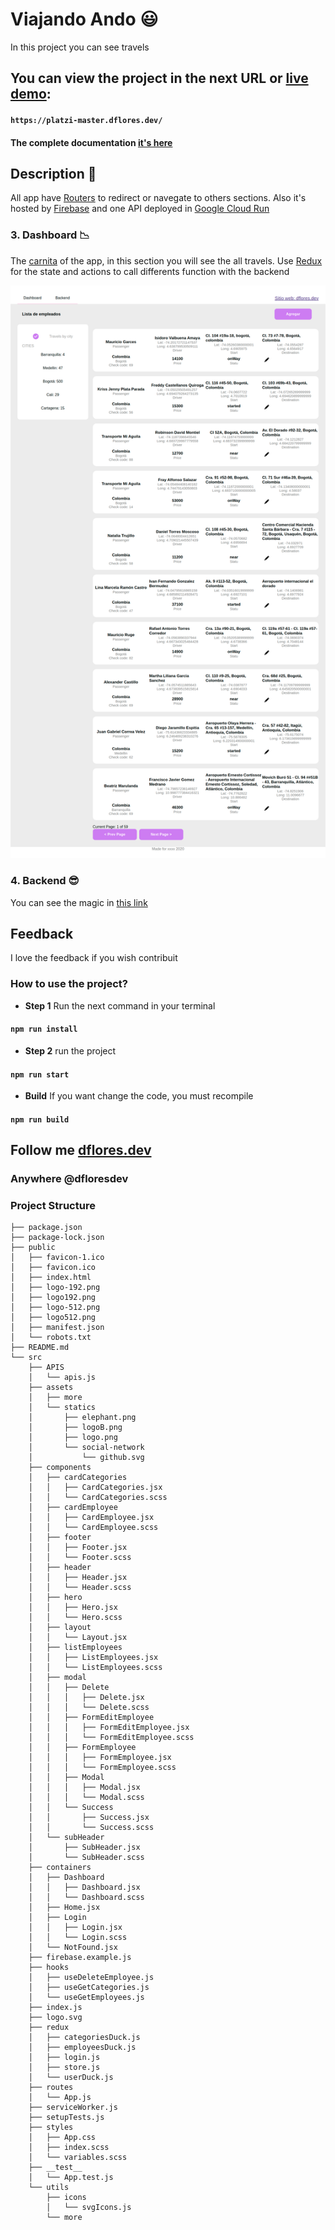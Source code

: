 # Viajando Ando :smiley:

In this project you can see travels

## You can view the project in the next URL or [live demo](https://viajando-ando.dflores.dev/):

#### `https://platzi-master.dflores.dev/`

#### The complete documentation [it's here](https://github.com/viajando-ando/documentation)

## Description :open_book:

All app have [Routers](https://reacttraining.com/react-router/) to redirect or navegate to others sections. Also it's hosted by [Firebase](https://firebase.google.com/?hl=es-419&gclid=EAIaIQobChMInJGMkamv6QIVQwnnCh0PrATwEAAYASAAEgLom_D_BwE) and one API deployed in [Google Cloud Run](https://cloud.google.com/run?hl=es)

### 3. Dashboard :chart_with_downwards_trend:

The [carnita](https://www.google.com/search?q=tacos+de+carnitas&tbm=isch&ved=2ahUKEwiLiMP_q6_pAhXUYqwKHXbvB6QQ2-cCegQIABAA&oq=tacos+de+carnitas&gs_lcp=CgNpbWcQAzICCAAyAggAMgIIADICCAAyAggAMgIIADICCAAyAggAMgIIADICCAA6BggAEAcQHlCGJVjELmD3L2gAcAB4AIABqAGIAb0JkgEDMC45mAEAoAEBqgELZ3dzLXdpei1pbWc&sclient=img&ei=JB-7XovmFtTFsQX23p-gCg&bih=598&biw=1366#imgrc=WaXBLD3kyd5tsM) of the app, in this section you will see the all travels.
Use [Redux](https://redux.js.org/basics/usage-with-react) for the state and actions to call differents function with the backend

![](./.readme-statics/dashboard.png)

### 4. Backend :sunglasses:

You can see the magic in [this link](https://viajando-ando-ykmiteeaiq-uc.a.run.app/)

## Feedback

I love the feedback
if you wish contribuit

### How to use the project?

- **Step 1**
  Run the next command in your terminal

#### `npm run install`

- **Step 2**
  run the project

#### `npm run start`

- **Build**
  If you want change the code, you must recompile

#### `npm run build`

## Follow me [dflores.dev](https://dflores.dev)

### Anywhere @dfloresdev

### Project Structure

```
├── package.json
├── package-lock.json
├── public
│   ├── favicon-1.ico
│   ├── favicon.ico
│   ├── index.html
│   ├── logo-192.png
│   ├── logo192.png
│   ├── logo-512.png
│   ├── logo512.png
│   ├── manifest.json
│   └── robots.txt
├── README.md
└── src
    ├── APIS
    │   └── apis.js
    ├── assets
    │   ├── more
    │   └── statics
    │       ├── elephant.png
    │       ├── logoB.png
    │       ├── logo.png
    │       └── social-network
    │           └── github.svg
    ├── components
    │   ├── cardCategories
    │   │   ├── CardCategories.jsx
    │   │   └── CardCategories.scss
    │   ├── cardEmployee
    │   │   ├── CardEmployee.jsx
    │   │   └── CardEmployee.scss
    │   ├── footer
    │   │   ├── Footer.jsx
    │   │   └── Footer.scss
    │   ├── header
    │   │   ├── Header.jsx
    │   │   └── Header.scss
    │   ├── hero
    │   │   ├── Hero.jsx
    │   │   └── Hero.scss
    │   ├── layout
    │   │   └── Layout.jsx
    │   ├── listEmployees
    │   │   ├── ListEmployees.jsx
    │   │   └── ListEmployees.scss
    │   ├── modal
    │   │   ├── Delete
    │   │   │   ├── Delete.jsx
    │   │   │   └── Delete.scss
    │   │   ├── FormEditEmployee
    │   │   │   ├── FormEditEmployee.jsx
    │   │   │   └── FormEditEmployee.scss
    │   │   ├── FormEmployee
    │   │   │   ├── FormEmployee.jsx
    │   │   │   └── FormEmployee.scss
    │   │   ├── Modal
    │   │   │   ├── Modal.jsx
    │   │   │   └── Modal.scss
    │   │   └── Success
    │   │       ├── Success.jsx
    │   │       └── Success.scss
    │   └── subHeader
    │       ├── SubHeader.jsx
    │       └── SubHeader.scss
    ├── containers
    │   ├── Dashboard
    │   │   ├── Dashboard.jsx
    │   │   └── Dashboard.scss
    │   ├── Home.jsx
    │   ├── Login
    │   │   ├── Login.jsx
    │   │   └── Login.scss
    │   └── NotFound.jsx
    ├── firebase.example.js
    ├── hooks
    │   ├── useDeleteEmployee.js
    │   ├── useGetCategories.js
    │   └── useGetEmployees.js
    ├── index.js
    ├── logo.svg
    ├── redux
    │   ├── categoriesDuck.js
    │   ├── employeesDuck.js
    │   ├── login.js
    │   ├── store.js
    │   └── userDuck.js
    ├── routes
    │   └── App.js
    ├── serviceWorker.js
    ├── setupTests.js
    ├── styles
    │   ├── App.css
    │   ├── index.scss
    │   └── variables.scss
    ├── __test__
    │   └── App.test.js
    └── utils
        ├── icons
        │   └── svgIcons.js
        └── more
```
